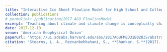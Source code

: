 ```yaml
---
title: "Interactive Ice Sheet Flowline Model for High School and College Students"
collection: publications
# permalink: /publication/2017_AGU_FlowlineModel
excerpt: 'Teaching about climate and climate change is conceptually challenging. While teaching tools and lesson plans are rapidly evolving to help teachers and students improve their understanding of climate processes, there are very few tools targeting ice sheet and glacier dynamics. We have built an interactive ice sheet model that allows students to explore how Antarctic glaciers respond to different climate perturbations. Interactive models offer advantages that are hard to obtain in traditional classroom settings; users can systematically investigate hypothetical situations, explore the effects of modifying systems, and repeatedly observe how systems interrelate. As a result, this project provides a much-needed bridge between the data and models used by the scientific community and students in high school and college.'
date: 2017-12-10
venue: 'American Geophysical Union'
paperurl: 'https://ui.adsabs.harvard.edu/abs/2017AGUFMED31B0283S/abstract'
citation: 'Stearns, L. A., Rezvanbehbahani, S., **Shankar, S.**(2017). "Interactive Ice Sheet Flowline Model for High School and College Students" American Geophysical Union.'
---
```


